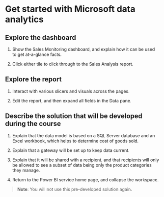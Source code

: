 # Get started with Microsoft data analytics

## Explore the dashboard

1. Show the Sales Monitoring dashboard, and explain how it can be used to get at-a-glance facts.

1. Click either tile to click through to the Sales Analysis report.

## Explore the report

1. Interact with various slicers and visuals across the pages.

1. Edit the report, and then expand all fields in the Data pane.

## Describe the solution that will be developed during the course

1. Explain that the data model is based on a SQL Server database and an Excel workbook, which helps to determine cost of goods sold.

1. Explain that a gateway will be set up to keep data current.

1. Explain that it will be shared with a recipient, and that recipients will only be allowed to see a subset of data being only the product categories they manage.

1. Return to the Power BI service home page, and collapse the workspace.

> **Note**: You will not use this pre-developed solution again.

